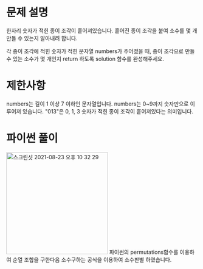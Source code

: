 # 문제 설명
한자리 숫자가 적힌 종이 조각이 흩어져있습니다. 흩어진 종이 조각을 붙여 소수를 몇 개 만들 수 있는지 알아내려 합니다.

각 종이 조각에 적힌 숫자가 적힌 문자열 numbers가 주어졌을 때, 종이 조각으로 만들 수 있는 소수가 몇 개인지 return 하도록 solution 함수를 완성해주세요.

# 제한사항
numbers는 길이 1 이상 7 이하인 문자열입니다.
numbers는 0~9까지 숫자만으로 이루어져 있습니다.
"013"은 0, 1, 3 숫자가 적힌 종이 조각이 흩어져있다는 의미입니다.

# 파이썬 풀이
<img width="267" alt="스크린샷 2021-08-23 오후 10 32 29" src="https://user-images.githubusercontent.com/42399580/130456168-ebe85cc7-e9b3-44d3-90ad-c766ffeebccb.png">
파이썬의 permutations함수를 이용하여 순열 조합을 구한다음 소수구하는 공식을 이용하여 소수판별 하였습니다.
